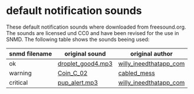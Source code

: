 default notification sounds
===========================

These default notification sounds where downloaded from freesound.org. The
sounds are licensed und CC0 and have been revised for the use in SNMD. The
following table shows the sounds beeing used:


| snmd filename | original sound                                                                              | original author                                                                    |
|---            |---                                                                                          |---                                                                                 |
| ok            | [droplet_good4.mp3](https://www.freesound.org/people/willy_ineedthatapp_com/sounds/167347/) | [willy_ineedthatapp_com](https://www.freesound.org/people/willy_ineedthatapp_com/) |
| warning       | [Coin_C_02](https://www.freesound.org/people/cabled_mess/sounds/350873/)                    | [cabled_mess](https://www.freesound.org/people/cabled_mess/)                       |
| critical      | [pup_alert.mp3](https://www.freesound.org/people/willy_ineedthatapp_com/sounds/167337/)     | [willy_ineedthatapp_com](https://www.freesound.org/people/willy_ineedthatapp_com/) |
